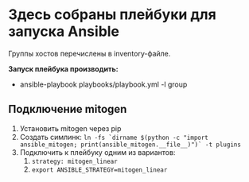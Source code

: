 # Здесь собраны плейбуки для запуска Ansible

Группы хостов перечислены в inventory-файле.

**Запуск плейбука производить:**

- ansible-playbook playbooks/playbook.yml -l group

## Подключение mitogen

1. Установить mitogen через pip
1. Создать симлинк: ```ln -fs `dirname $(python -c "import ansible_mitogen; print(ansible_mitogen.__file__)")` -t plugins```
1. Подключить к плейбуку одним из вариантов:
    1. `strategy: mitogen_linear`
    1. `export ANSIBLE_STRATEGY=mitogen_linear`
